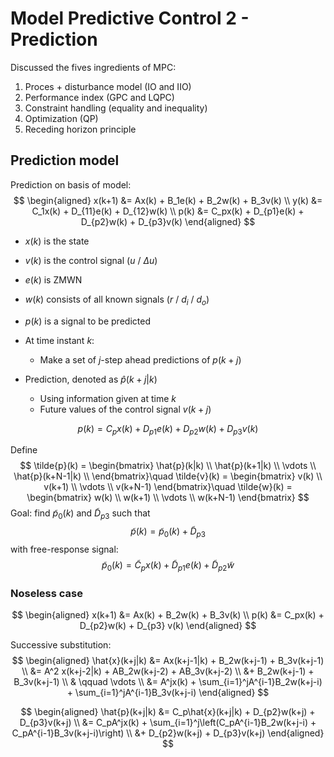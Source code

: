 # Model Predictive Control 2 - Prediction

Discussed the fives ingredients of MPC:

1. Proces + disturbance model (IO and IIO)
2. Performance index (GPC and LQPC)
3. Constraint handling (equality and inequality)
4. Optimization (QP)
5. Receding horizon principle 

## Prediction model

Prediction on basis of model:
$$
\begin{aligned}
x(k+1) &= Ax(k) + B_1e(k) + B_2w(k) + B_3v(k) \\
y(k) &= C_1x(k) + D_{11}e(k) + D_{12}w(k) \\
p(k) &= C_px(k) + D_{p1}e(k) + D_{p2}w(k) + D_{p3}v(k)
\end{aligned}
$$

- $x(k)$ is the state
- $v(k)$ is the control signal ($u$ / $\Delta u$)
- $e(k)$ is ZMWN
- $w(k)$ consists of all known signals ($r$ / $d_i$ / $d_o$)
- $p(k)$ is a signal to be predicted

- At time instant $k$:
  - Make a set of $j$-step ahead predictions of $p(k+j)$
- Prediction, denoted as $\hat{p}(k+j|k)$
  - Using information given at time $k$
  - Future values of the control signal $v(k+j)$

$$
p(k) = C_px(k) + D_{p1}e(k) + D_{p2}w(k) + D_{p3}v(k)
$$

Define
$$
\tilde{p}(k) = \begin{bmatrix}
\hat{p}(k|k) \\ \hat{p}(k+1|k) \\ \vdots \\ \hat{p}(k+N-1|k) \\ 
\end{bmatrix}\quad 
\tilde{v}(k) = \begin{bmatrix}
v(k) \\ v(k+1) \\ \vdots \\ v(k+N-1)
\end{bmatrix}\quad 
\tilde{w}(k) = \begin{bmatrix}
w(k) \\ w(k+1) \\ \vdots \\ w(k+N-1)
\end{bmatrix}
$$
Goal: find $\tilde{p}_0(k)$ and $\tilde{D}_{p3}$ such that
$$
\tilde{p}(k) = \tilde{p}_0(k) + \tilde{D}_{p3}
$$
with free-response signal:
$$
\tilde{p}_0(k) = \tilde{C}_px(k) + \tilde{D}_{p1}e(k) + \tilde{D}_{p2}\tilde{w}
$$


### Noseless case

$$
\begin{aligned}
x(k+1) &= Ax(k) + B_2w(k) + B_3v(k) \\
p(k) &= C_px(k) + D_{p2}w(k) + D_{p3} v(k)
\end{aligned}
$$

Successive substitution:
$$
\begin{aligned}
\hat{x}(k+j|k) &= Ax(k+j-1|k) + B_2w(k+j-1) + B_3v(k+j-1) \\
&= A^2 x(k+j-2|k) + AB_2w(k+j-2) + AB_3v(k+j-2) \\
&+ B_2w(k+j-1) + B_3v(k+j-1) \\
& \qquad \vdots \\
&= A^jx(k) + \sum_{i=1}^jA^{i-1}B_2w(k+j-i) + \sum_{i=1}^jA^{i-1}B_3v(k+j-i)
\end{aligned}
$$

$$
\begin{aligned}
\hat{p}(k+j|k) &= C_p\hat{x}(k+j|k) + D_{p2}w(k+j) + D_{p3}v(k+j) \\
&= C_pA^jx(k) + \sum_{i=1}^j\left(C_pA^{i-1}B_2w(k+j-i) + C_pA^{i-1}B_3v(k+j-i)\right) \\
&+ D_{p2}w(k+j) + D_{p3}v(k+j)
\end{aligned}
$$




